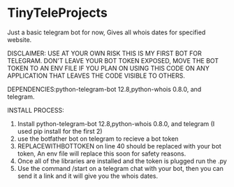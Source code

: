# TinyTeleProjects
Just a basic telegram bot for now, Gives all whois dates for specified website.

DISCLAIMER: USE AT YOUR OWN RISK THIS IS MY FIRST BOT FOR TELEGRAM.
DON'T LEAVE YOUR BOT TOKEN EXPOSED, MOVE THE BOT TOKEN TO AN ENV FILE IF YOU PLAN ON USING THIS CODE ON ANY APPLICATION THAT LEAVES THE CODE VISIBLE TO OTHERS.

DEPENDENCIES:python-telegram-bot 12.8,python-whois 0.8.0, and telegram. 

INSTALL PROCESS:
1. Install python-telegram-bot 12.8,python-whois 0.8.0, and telegram (I used pip install for the first 2)
2. use the botfather bot on telegram to recieve a bot token
3. REPLACEWITHBOTTOKEN on line 40 should be replaced with your bot token, An env file will replace this soon for safety reasons.
4. Once all of the libraries are installed and the token is plugged run the .py
5. Use the command /start on a telegram chat with your bot, then you can send it a link and it will give you the whois dates.
